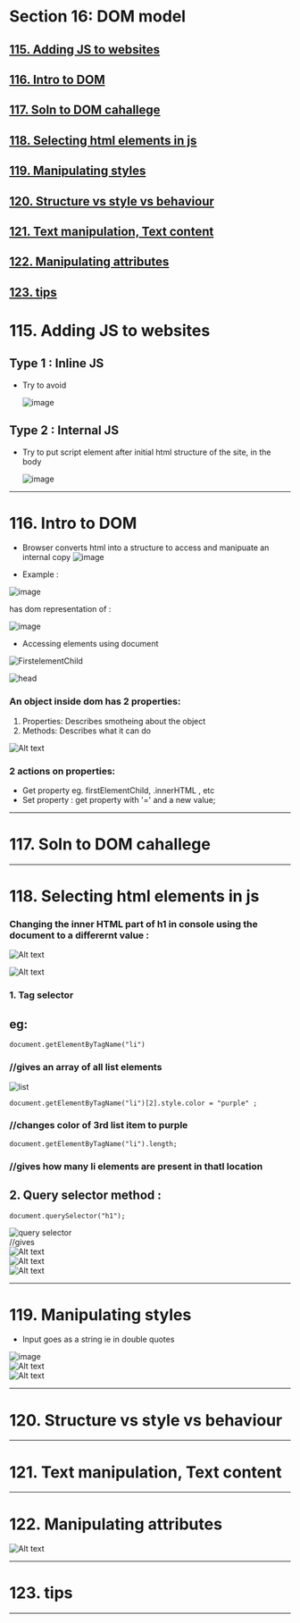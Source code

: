 # Section 16: DOM model
## [115. Adding JS to websites]()
## [116. Intro to DOM ]()
## [117. Soln to DOM cahallege](https://github.com/vinitkesh/webdev.notes/blob/main/Udemy%20%3A%20The%20complete%202023%20Web%20dev%20Bootcamp/S16_DOM.md#117-soln-to-dom-cahallege-1)
## [118. Selecting html elements in js](https://github.com/vinitkesh/webdev.notes/blob/main/Udemy%20%3A%20The%20complete%202023%20Web%20dev%20Bootcamp/S16_DOM.md#118-selecting-html-elements-in-js-1)
## [119. Manipulating styles](https://github.com/vinitkesh/webdev.notes/blob/main/Udemy%20%3A%20The%20complete%202023%20Web%20dev%20Bootcamp/S16_DOM.md#119-manipulating-styles-1)
## [120. Structure vs style vs behaviour](https://github.com/vinitkesh/webdev.notes/blob/main/Udemy%20%3A%20The%20complete%202023%20Web%20dev%20Bootcamp/S16_DOM.md#120-structure-vs-style-vs-behaviour-1)
## [121. Text manipulation, Text content ](https://github.com/vinitkesh/webdev.notes/blob/main/Udemy%20%3A%20The%20complete%202023%20Web%20dev%20Bootcamp/S16_DOM.md#121-text-manipulation-text-content)
## [122. Manipulating attributes](https://github.com/vinitkesh/webdev.notes/blob/main/Udemy%20%3A%20The%20complete%202023%20Web%20dev%20Bootcamp/S16_DOM.md#122-manipulating-attributes-1)
## [123. tips](https://github.com/vinitkesh/webdev.notes/blob/main/Udemy%20%3A%20The%20complete%202023%20Web%20dev%20Bootcamp/S16_DOM.md#123-tips-1)

# 115. Adding JS to websites

## Type 1 : Inline JS
- Try to avoid

    ![image](https://github.com/vinitkesh/webdev.notes/assets/139075087/b8e1137b-83a7-4097-b686-6aaa4e37d2da)
## Type 2 : Internal JS
- Try to put script element after initial html structure of the site, in the body

  
    ![image](https://github.com/vinitkesh/webdev.notes/assets/139075087/e8adfb6a-9bdb-45c3-93f6-b7da61988776)


---
# 116. Intro to DOM 

- Browser converts html into a structure to access and manipuate an internal copy
![image](https://github.com/vinitkesh/webdev.notes/assets/139075087/51537e20-1d80-4871-b84a-1363e522a94c)

- Example :

![image](https://github.com/vinitkesh/webdev.notes/assets/139075087/5af80686-69cc-424a-a70d-eca437762b7a)

has dom representation of :

![image](https://github.com/vinitkesh/webdev.notes/assets/139075087/34e81607-f316-4127-aa9e-2b36d8725c70)

- Accessing elements using document

![FirstelementChild](image-17.png)

![head](image-18.png)

### An object inside dom has 2 properties:

1. Properties: Describes smotheing about the object
2. Methods:  Describes what it can do

![Alt text](image-21.png)

### 2 actions on properties: 
- Get property eg. firstElementChild, .innerHTML , etc
- Set property :
    get property with '=' and a new value;










---
# 117. Soln to DOM cahallege

---
# 118. Selecting html elements in js
### Changing the inner HTML part of h1 in console using the document to a differernt value :
![Alt text](image-19.png)

![Alt text](image-20.png)

### 1. Tag selector
## eg:  
```
document.getElementByTagName("li") 
```
### //gives an **array** of all list elements  


![list](image-22.png)  
```
document.getElementByTagName("li")[2].style.color = "purple" ; 
```
### //changes color of 3rd list item to purple
```
document.getElementByTagName("li").length;
```
### //gives how many li elements are present in thatl location
    
## 2. Query selector method :
```
document.querySelector("h1");
```
![query selector](image-23.png)  
//gives  
![Alt text](image-24.png)  
![Alt text](image-25.png)  
![Alt text](image-26.png)


---
# 119. Manipulating styles

- Input goes as a string ie in double quotes

![image](https://github.com/vinitkesh/webdev.notes/assets/139075087/c319a9f5-186d-4398-95ed-9cd93868c774)  
![Alt text](image-27.png)  
![Alt text](image-28.png)

---
# 120. Structure vs style vs behaviour

---
# 121. Text manipulation, Text content 

---
# 122. Manipulating attributes
![Alt text](image-29.png)

---
# 123. tips

---
